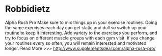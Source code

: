 # Robbidietz
 Alpha Rush Pro Make sure to mix things up in your exercise routines. Doing the same exercises each day can get static and dull so switch up your routine to keep it interesting. Add variety to the exercises you perform, and try to focus on different muscle groups with each gym visit. If you change your routines every so often, you will remain interested and motivated longer. Read More >>> http://www.supplementsdeal.com/alpha-rush-pro/
